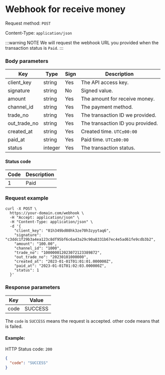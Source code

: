 # Webhook for receive money

Request method: `POST`

Content-Type: `application/json`

:::warning NOTE
We will request the webhook URL you provided when the transaction status is `Paid`.
:::

### Body parameters <Badge type="tip" text="Body" vertical="top" />

| Key          | Type    | Sign | Description                      |
|--------------|---------|------|----------------------------------|
| client_key   | string  | Yes  | The API access key.              |
| signature    | string  | No   | Signed value.                    |
| amount       | string  | Yes  | The amount for receive money.    |
| channel_id   | string  | Yes  | The payment method.              |
| trade_no     | string  | Yes  | The transaction ID we provided.  |
| out_trade_no | string  | Yes  | The transaction ID you provided. |
| created_at   | string  | Yes  | Created time. `UTC±00:00`        |
| paid_at      | string  | Yes  | Paid time. `UTC±00:00`           |
| status       | integer | Yes  | The transaction status.          |

#### Status code

| Code | Description |
|------|-------------|
| 1    | Paid        |

### Request example

```shell{11,14}
curl -X POST \
  https://your-domain.com/webhook \
  -H "Accept: application/json" \
  -H "Content-Type: application/json" \
  -d '{
    "client_key": "01h349bd08hk3ze70h3zyytaq6",
    "signature": "c3ddc1f29b3a4ea123c8df95bf6c6a43a29c90a8331b67ec4e5ad61fe9cdb3b2",
    "amount": "100.00",
    "channel_id": "1000",
    "trade_no": "100000012023072123389872",
    "out_trade_no": "20230101000000",
    "created_at": "2023-01-01T01:01:01.000000Z",
    "paid_at": "2023-01-01T01:02:03.000000Z",
    "status": 1
  }'
```

### Response parameters

| Key  | Value   |
|------|---------|
| code | SUCCESS |

The `code` is `SUCCESS` means the request is accepted. other code means that is failed.

#### Example:

HTTP Status code: `200`

```json
{
  "code": "SUCCESS"
}
```
